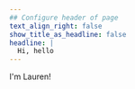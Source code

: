 ```yaml
---
## Configure header of page
text_align_right: false
show_title_as_headline: false
headline: |
  Hi, hello
---
```


<!-- this is a subheadline -->
I'm Lauren!